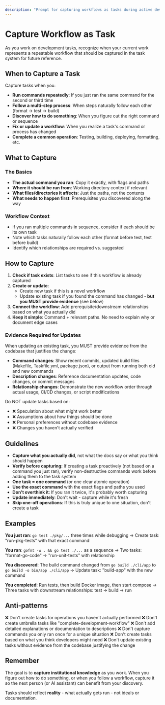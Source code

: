 ```yaml
---
description: "Prompt for capturing workflows as tasks during active development. Guides recognition of repeatable operations and helps maintain tasks as you work, ensuring institutional knowledge is captured in real-time."
---
```


# Capture Workflow as Task

As you work on development tasks, recognize when your current work represents a repeatable workflow that should be captured in the task system for future reference.

## When to Capture a Task

Capture tasks when you:
- **Run commands repeatedly**: If you just ran the same command for the second or third time
- **Follow a multi-step process**: When steps naturally follow each other (format → test → build)
- **Discover how to do something**: When you figure out the right command or sequence
- **Fix or update a workflow**: When you realize a task's command or process has changed
- **Complete a common operation**: Testing, building, deploying, formatting, etc.

## What to Capture

### The Basics
- **The actual command you ran**: Copy it exactly, with flags and paths
- **Where it should be run from**: Working directory context if relevant
- **What files/directories it affects**: Just the paths, not the contents
- **What needs to happen first**: Prerequisites you discovered along the way

### Workflow Context
- If you ran multiple commands in sequence, consider if each should be its own task
- Note which tasks naturally follow each other (format before test, test before build)
- Identify which relationships are required vs. suggested

## How to Capture

1. **Check if task exists**: List tasks to see if this workflow is already captured
2. **Create or update**:
   - Create new task if this is a novel workflow
   - Update existing task if you found the command has changed - **but you MUST provide evidence** (see below)
3. **Connect the workflow**: Add prerequisite/downstream relationships based on what you actually did
4. **Keep it simple**: Command + relevant paths. No need to explain why or document edge cases

### Evidence Required for Updates

When updating an existing task, you MUST provide evidence from the codebase that justifies the change:
- **Command changes**: Show recent commits, updated build files (Makefile, Taskfile.yml, package.json), or output from running both old and new commands
- **Description changes**: Reference documentation updates, code changes, or commit messages
- **Relationship changes**: Demonstrate the new workflow order through actual usage, CI/CD changes, or script modifications

Do NOT update tasks based on:
- ❌ Speculation about what might work better
- ❌ Assumptions about how things should be done
- ❌ Personal preferences without codebase evidence
- ❌ Changes you haven't actually verified

## Guidelines

- **Capture what you actually did**, not what the docs say or what you think should happen
- **Verify before capturing**: If creating a task proactively (not based on a command you just ran), verify non-destructive commands work before adding them to the task system
- **One task = one command** (or one clear atomic operation)
- **Use the exact command** with the exact flags and paths you used
- **Don't overthink it**: If you ran it twice, it's probably worth capturing
- **Update immediately**: Don't wait - capture while it's fresh
- **Skip one-off operations**: If this is truly unique to one situation, don't create a task

## Examples

**You just ran**: `go test ./pkg/...` three times while debugging
→ Create task: "run-pkg-tests" with that exact command

**You ran**: `gofmt -w . && go test ./...` as a sequence
→ Two tasks: "format-go-code" → "run-unit-tests" with relationship

**You discovered**: The build command changed from `go build ./cli/app` to `go build -o bin/app ./cli/app`
→ Update task: "build-app" with the new command

**You completed**: Run tests, then build Docker image, then start compose
→ Three tasks with downstream relationships: test → build → run

## Anti-patterns

❌ Don't create tasks for operations you haven't actually performed
❌ Don't create umbrella tasks like "complete-development-workflow"
❌ Don't add detailed explanations or documentation to descriptions
❌ Don't capture commands you only ran once for a unique situation
❌ Don't create tasks based on what you think developers might need
❌ Don't update existing tasks without evidence from the codebase justifying the change

## Remember

The goal is to **capture institutional knowledge** as you work. When you figure out how to do something, or when you follow a workflow, capture it so the next person (or AI assistant) can benefit from your discovery.

Tasks should reflect **reality** - what actually gets run - not ideals or documentation.
